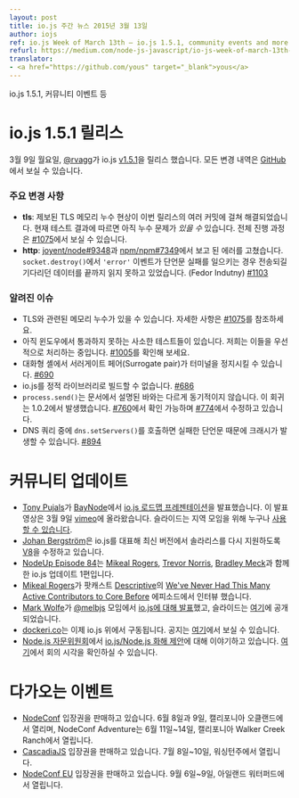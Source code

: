 ```yaml
---
layout: post
title: io.js 주간 뉴스 2015년 3월 13일
author: iojs
ref: io.js Week of March 13th — io.js 1.5.1, community events and more
refurl: https://medium.com/node-js-javascript/io-js-week-of-march-13th-e3024cc66802
translator:
- <a href="https://github.com/yous" target="_blank">yous</a>
---
```


io.js 1.5.1, 커뮤니티 이벤트 등

<!--
# io.js 1.5.1 Release
-->
# io.js 1.5.1 릴리스

<!--
On Monday, March 9th, [@rvagg](https://github.com/rvagg) released io.js [v1.5.1](https://iojs.org/dist/v1.5.1/). The complete change log can be found [on GitHub](https://github.com/nodejs/node/blob/v1.x/CHANGELOG.md).
-->
3월 9일 월요일, [@rvagg](https://github.com/rvagg)가 io.js [v1.5.1](https://iojs.org/dist/v1.5.1/)을 릴리스 했습니다. 모든 변경 내역은 [GitHub](https://github.com/nodejs/node/blob/v1.x/CHANGELOG.md)에서 보실 수 있습니다.

<!--
### Notable changes
-->
### 주요 변경 사항

<!--
* **tls**: The reported TLS memory leak has been resolved via various commits in this release. Current testing indicated that there _may_ still be some leak problems. Track complete progress at [#1075](https://github.com/nodejs/node/issues/1075).
* **http**: Fixed an error reported at [joyent/node#9348](https://github.com/joyent/node/issues/9348) and [npm/npm#7349](https://github.com/npm/npm/issues/7349). Pending data was not being fully read upon an `'error'` event leading to an assertion failure on `socket.destroy()`. (Fedor Indutny) [#1103](https://github.com/nodejs/node/pull/1103)
-->
* **tls**: 제보된 TLS 메모리 누수 현상이 이번 릴리스의 여러 커밋에 걸쳐 해결되었습니다. 현재 테스트 결과에 따르면 아직 누수 문제가 _있을 수_ 있습니다. 전체 진행 과정은 [#1075](https://github.com/nodejs/node/issues/1075)에서 보실 수 있습니다.
* **http**: [joyent/node#9348](https://github.com/joyent/node/issues/9348)과 [npm/npm#7349](https://github.com/npm/npm/issues/7349)에서 보고 된 에러를 고쳤습니다. `socket.destroy()`에서 `'error'` 이벤트가 단언문 실패를 일으키는 경우 전송되길 기다리던 데이터를 끝까지 읽지 못하고 있었습니다. (Fedor Indutny) [#1103](https://github.com/nodejs/node/pull/1103)

<!--
### Known issues
-->
### 알려진 이슈

<!--
* Possible remaining TLS-related memory leak(s), details at [#1075](https://github.com/nodejs/node/issues/1075).
* Windows still reports some minor test failures and we are continuing to address all of these as a priority. See [#1005](https://github.com/nodejs/node/issues/1005).
* Surrogate pair in REPL can freeze terminal [#690](https://github.com/nodejs/node/issues/690)
* Not possible to build io.js as a static library [#686](https://github.com/nodejs/node/issues/686)
* `process.send()` is not synchronous as the docs suggest, a regression introduced in 1.0.2, see [#760](https://github.com/nodejs/node/issues/760) and fix in [#774](https://github.com/nodejs/node/issues/774)
* Calling `dns.setServers()` while a DNS query is in progress can cause the process to crash on a failed assertion [#894](https://github.com/nodejs/node/issues/894)
-->
* TLS와 관련된 메모리 누수가 있을 수 있습니다. 자세한 사항은 [#1075](https://github.com/nodejs/node/issues/1075)를 참조하세요.
* 아직 윈도우에서 통과하지 못하는 사소한 테스트들이 있습니다. 저희는 이들을 우선적으로 처리하는 중입니다. [#1005](https://github.com/nodejs/node/issues/1005)를 확인해 보세요.
* 대화형 셸에서 서러게이트 페어(Surrogate pair)가 터미널을 정지시킬 수 있습니다. [#690](https://github.com/nodejs/node/issues/690)
* io.js를 정적 라이브러리로 빌드할 수 없습니다. [#686](https://github.com/nodejs/node/issues/686)
* `process.send()`는 문서에서 설명된 바와는 다르게 동기적이지 않습니다. 이 회귀는 1.0.2에서 발생했습니다. [#760](https://github.com/nodejs/node/issues/760)에서 확인 가능하며 [#774](https://github.com/nodejs/node/issues/774)에서 수정하고 있습니다.
* DNS 쿼리 중에 `dns.setServers()`를 호출하면 실패한 단언문 때문에 크래시가 발생할 수 있습니다. [#894](https://github.com/nodejs/node/issues/894)

<!--
# Community Updates
-->
# 커뮤니티 업데이트

<!--
* [Tony Pujals] (https://twitter.com/subfuzion) gave [the io.js roadmap presentation](http://roadmap.iojs.org/) to [BayNode](http://www.meetup.com/BayNode/events/220246228/). The video was posted to [vimeo](https://vimeo.com/121707989) on March 9. Slides are available for anyone to give at their [local meetup](ron.buell@rd.io).
* [Johan Bergström](https://github.com/jbergstroem) is working on getting a patch into [V8](https://codereview.chromium.org/990063002) on behalf of io.js to bring Solaris support back into the latest version
* [NodeUp Episode 84](http://nodeup.com/eightyfour) it's io.js update #1 with [Mikeal Rogers](https://github.com/mikeal), [Trevor Norris](https://github.com/trevnorris) and [Bradley Meck](https://github.com/bmeck)
* [Mikeal Rogers](https://github.com/mikeal) was interviewed for [Descriptive](http://descriptive.audio) podcast on an episoded called [We've Never Had This Many Active Contributors to Core Before](http://descriptive.audio/episodes/12)
* [Mark Wolfe](https://twitter.com/wolfeidau) gave a [talk about io.js](https://twitter.com/wolfeidau/status/575785856545378304) at [@melbjs](https://twitter.com/melbjs) meetup, slides are published [here](https://speakerdeck.com/wolfeidau/iojs-bringing-es6-to-the-node)
* [dockeri.co](http://dockeri.co/) now runs on io.js, you can see the announcement [here](https://twitter.com/wjblankenship/status/575867637680369665)
* [Node.js Advisory Board](https://nodejs.org/about/advisory-board/) are talking about the [io.js/Node.js reconciliation proposal](https://github.com/nodejs/node/issues/978), you can check the meeting minutes [here](https://github.com/joyent/nodejs-advisory-board/blob/master/meetings/2015-03-09/minutes.md#nodejsiojs-reconciliation-bb)
-->
* [Tony Pujals](https://twitter.com/subfuzion)가 [BayNode](http://www.meetup.com/BayNode/events/220246228/)에서 [io.js 로드맵 프레젠테이션](http://roadmap.iojs.org/)을 발표했습니다. 이 발표 영상은 3월 9일 [vimeo](https://vimeo.com/121707989)에 올라왔습니다. 슬라이드는 지역 모임을 위해 누구나 [사용할 수 있습니다](ron.buell@rd.io).
* [Johan Bergström](https://github.com/jbergstroem)은 io.js를 대표해 최신 버전에서 솔라리스를 다시 지원하도록 [V8](https://codereview.chromium.org/990063002)을 수정하고 있습니다.
* [NodeUp Episode 84](http://nodeup.com/eightyfour)는 [Mikeal Rogers](https://github.com/mikeal), [Trevor Norris](https://github.com/trevnorris), [Bradley Meck](https://github.com/bmeck)과 함께한 io.js 업데이트 1편입니다.
* [Mikeal Rogers](https://github.com/mikeal)가 팟캐스트 [Descriptive](http://descriptive.audio)의 [We've Never Had This Many Active Contributors to Core Before](http://descriptive.audio/episodes/12) 에피소드에서 인터뷰 했습니다.
* [Mark Wolfe](https://twitter.com/wolfeidau)가 [@melbjs](https://twitter.com/melbjs) 모임에서 [io.js에 대해 발표](https://twitter.com/wolfeidau/status/575785856545378304)했고, 슬라이드는 [여기](https://speakerdeck.com/wolfeidau/iojs-bringing-es6-to-the-node)에 공개되었습니다.
* [dockeri.co](http://dockeri.co/)는 이제 io.js 위에서 구동됩니다. 공지는 [여기](https://twitter.com/wjblankenship/status/575867637680369665)에서 보실 수 있습니다.
* [Node.js 자문위원회](https://nodejs.org/about/advisory-board/)에서 [io.js/Node.js 화해 제안](https://github.com/nodejs/node/issues/978)에 대해 이야기하고 있습니다. [여기](https://github.com/joyent/nodejs-advisory-board/blob/master/meetings/2015-03-09/minutes.md#nodejsiojs-reconciliation-bb)에서 회의 시각을 확인하실 수 있습니다.

<!--
# Upcoming Events
-->
# 다가오는 이벤트

<!--
* [NodeConf](http://nodeconf.com/) tickets are on sale, June 8th and 9th at Oakland, CA and NodeConf Adventure for June 11th - 14th at Walker Creek Ranch, CA
* [CascadiaJS](http://2015.cascadiajs.com/) tickets are on sale, July 8th - 10th at Washington State
* [NodeConf EU](http://nodeconf.eu/) tickets are on sale, September 6th - 9th at Waterford, Ireland
-->
* [NodeConf](http://nodeconf.com/) 입장권을 판매하고 있습니다. 6월 8일과 9일, 캘리포니아 오클랜드에서 열리며, NodeConf Adventure는 6월 11일~14일, 캘리포니아 Walker Creek Ranch에서 열립니다.
* [CascadiaJS](http://2015.cascadiajs.com/) 입장권을 판매하고 있습니다. 7월 8일~10일, 워싱턴주에서 열립니다.
* [NodeConf EU](http://nodeconf.eu/) 입장권을 판매하고 있습니다. 9월 6일~9일, 아일랜드 워터퍼드에서 열립니다.
